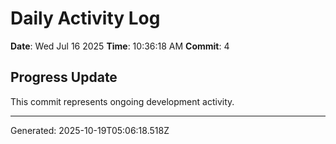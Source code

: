 # Daily Activity Log

**Date**: Wed Jul 16 2025
**Time**: 10:36:18 AM
**Commit**: 4

## Progress Update

This commit represents ongoing development activity.

---
Generated: 2025-10-19T05:06:18.518Z
